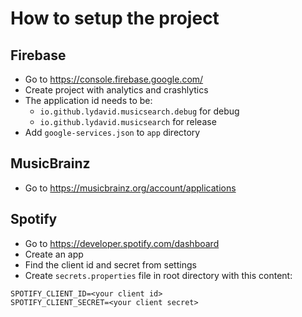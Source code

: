 # How to setup the project

## Firebase
- Go to https://console.firebase.google.com/
- Create project with analytics and crashlytics
- The application id needs to be:
  - `io.github.lydavid.musicsearch.debug` for debug
  - `io.github.lydavid.musicsearch` for release
- Add `google-services.json` to `app` directory

## MusicBrainz
- Go to https://musicbrainz.org/account/applications

## Spotify 
- Go to https://developer.spotify.com/dashboard
- Create an app
- Find the client id and secret from settings
- Create `secrets.properties` file in root directory with this content:

```
SPOTIFY_CLIENT_ID=<your client id>
SPOTIFY_CLIENT_SECRET=<your client secret>
```
